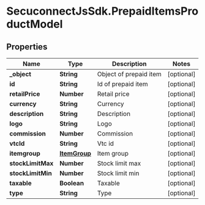 # SecuconnectJsSdk.PrepaidItemsProductModel

## Properties
Name | Type | Description | Notes
------------ | ------------- | ------------- | -------------
**_object** | **String** | Object of prepaid item | [optional] 
**id** | **String** | Id of prepaid item | [optional] 
**retailPrice** | **Number** | Retail price | [optional] 
**currency** | **String** | Currency | [optional] 
**description** | **String** | Description | [optional] 
**logo** | **String** | Logo | [optional] 
**commission** | **Number** | Commission | [optional] 
**vtcId** | **String** | Vtc id | [optional] 
**itemgroup** | [**ItemGroup**](ItemGroup.md) | Item group | [optional] 
**stockLimitMax** | **Number** | Stock limit max | [optional] 
**stockLimitMin** | **Number** | Stock limit min | [optional] 
**taxable** | **Boolean** | Taxable | [optional] 
**type** | **String** | Type | [optional] 


